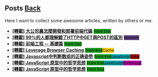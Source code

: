 ## Posts	[Back](./../README.md)

Here I want to collect some awesome articles, written by others or me.

- [**[轉載] 大公司裏怎麼開發和部署前端代碼**](./frontend_code_in_big_company/frontend_code_in_big_company.md) <span class="issue-label" style="background-color: #159818; font-size: 12px;">Front End</span>
- [**[轉載] 99%的人都理解錯了HTTP中GET與POST的區別**](./http_and_get/http_and_get.md) <span class="issue-label" style="background-color: #563D7C; font-size: 12px;">Network</span>
- [**[轉載] 前端工程 -- 基礎篇**](./base_frontend/base_frontend.md) <span class="issue-label" style="background-color: #159818; font-size: 12px;">Front End</span>
- [**[轉載] 
Leverage Browser Caching**](./leverage_browser_caching/leverage_browser_caching.md) <span class="issue-label" style="background-color: #159818; font-size: 12px;">Front End</span><span class="issue-label" style="background-color: #fbca04; font-size: 12px;">Cache</span>
- [**[轉載] 
Javascript中判断数组的正确姿势**](./array_inference_in_javascript/array_inference_in_javascript.md) <span class="issue-label" style="background-color: #159818; font-size: 12px;">Front End</span><span class="issue-label" style="background-color: #009fa6; font-size: 12px;">JavaScript</span><span class="issue-label" style="background-color: #a10000; font-size: 12px;">Type</span>
- [**[轉載] 
JavaScript 原型中的哲学思想**](./prototype_of_javascript/prototype_of_javascript.md) <span class="issue-label" style="background-color: #159818; font-size: 12px;">Front End</span><span class="issue-label" style="background-color: #009fa6; font-size: 12px;">JavaScript</span><span class="issue-label" style="background-color: #b1039f; font-size: 12px;">ProtoType</span> 
- [**[轉載] 
JavaScript 原型中的哲学思想**](./prototype_of_javascript/prototype_of_javascript.md) <span class="issue-label" style="background-color: #159818; font-size: 12px;">Front End</span>